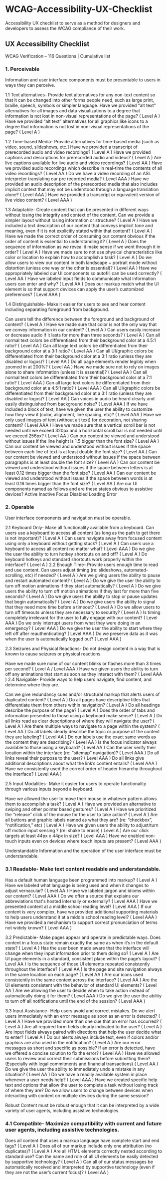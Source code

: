 <h1>WCAG-Accessibility-UX-Checklist</h1>
Accessibility UX checklist to serve as a method for designers and developers to assess the WCAG compliance of their work.

<h2>UX Accessibility Checklist</h2>
WCAG Verification – 116 Questions  |  Cumulative list


<h3>1. Perceivable 	</h3>
Information and user interface components must be presentable to users in ways they can perceive.



1.1   Text alternatives-  Provide text alternatives for any non-text content so that it can be changed into other forms people need, such as large print, braille, speech, symbols or simpler language.
Have we provided “alt text” alternatives for all images and data visualizations to a degree that information is not lost in non-visual representations of the page? ( Level A )
Have we provided “alt text” alternatives for all graphics like icons to a degree that information is not lost in non-visual representations of the page? ( Level A )


1.2   Time-based Media-  Provide alternatives for time-based media [such as video, sound, 
	slideshows, etc.]
Have we provided a transcript of prerecorded audio and video recordings? ( Level A )
Have we provided captions and descriptions for prerecorded audio and videos? ( Level A )
Are live captions available for live audio and video recordings? ( Level AA )
Have we provided audio recordings which describe in real-time the contents of all video recordings? 
( Level AA )
Do we have a video recording of an ASL interpreter translating our pre recorded media? ( Level AAA )
Have we provided an audio description of the prerecorded media that also includes implicit context that may not be understood through a language translation alone? ( Level AAA )
Have we provided a transcript or equivalent version of live video content? ( Level AAA )


1.3   Adaptable-  Create content that can be presented in different ways without losing the integrity and 
	context of the content.
Can we provide a simpler layout without losing information or structure? ( Level A )
Have we included a text description of our content that conveys implicit tone and meaning, even if it is not explicitly stated within that content? ( Level A )
Have we made the correct order of consuming our content obvious if the order of content is essential to understanding it? ( Level A )
Does the sequence of information as we reveal it make sense if we went through it in order? ( Level A )
Have we made sure to not use physical characteristics like color or location to explain how to accomplish a task? ( Level A )
Do we allow users to view our content in both landscape + portrait mode without distortion (unless one way or the other is essential)? ( Level AA )
Have we appropriately labeled our UI components so autofill can be used correctly? ( Level AA )
Have we labeled input fields to communicate what information users can enter and why?  ( Level AA )
Does our markup match what the UI element is so that support devices can apply the user’s customized preferences? ( Level AAA )


1.4   Distinguishable-  Make it easier for users to see and hear content including separating 
	foreground from background.


Can users tell the difference between the foreground and background of content? ( Level A )
Have we made sure that color is not the only way that we convey information in our content? ( Level A )
Can users easily increase or decrease audio if it lasts for more than three seconds? ( Level A )
Can all normal text colors be differentiated from their background color at a 4.5:1 ratio? ( Level AA )
Can all large text colors be differentiated from their background color at a 3:1 ratio? ( Level AA )
Can all UI/graphic colors be differentiated from their background color at a 3:1 ratio (unless they are disabled or logos)? ( Level AA )
Do all page elements render legibly when zoomed in at 200%? ( Level AA )
Have we made sure not to rely on images alone to share information (unless it is essential)? ( Level AA )
Can all normal text colors be differentiated from their background color at a 7:1 ratio? ( Level AAA )
Can all large text colors be differentiated from their background color at a 4.5:1 ratio? ( Level AAA )
Can all UI/graphic colors be differentiated from their background color at a 3:1 ratio (unless they are disabled or logos)? ( Level AA )
Can voices in audio be heard clearly and easily distinguished from background noise? ( Level AAA )
If we have included a block of text, have we given the user the ability to customize how they view it (color, alignment, line spacing, etc)? ( Level AAA )
Have we only used images of text (without alt text) for decoration, not sharing content?  ( Level AAA )
Have we made sure that a vertical scroll bar is not needed until we exceed 320px and a horizontal scroll bar is not needed until we exceed 256px? ( Level AA )
Can our content be viewed and understood without issues if the line height is 1.5 bigger than the font size? ( Level AA )
Can our content be viewed and understood without issues if the space between each line of text is at least double the font size? ( Level AA )
Can our content be viewed and understood without issues if the space between paragraphs is at least double the font size? ( Level AA )
Can our content be viewed and understood without issues if the space between letters is at least 0.12 times bigger than the font size? ( Level AA )
Can our content be viewed and understood without issues if the space between words is at least 0.16 times bigger than the font size? ( Level AA )
Are our UI components named as follows and are these states obvious to assistive devices? 
Active
Inactive
Focus
Disabled
Loading
Error

<h3> 2. Operable 	</h3>
User interface components and navigation must be operable.


2.1   Keyboard Only-  Make all functionality available from a keyboard.
Can users use a keyboard to access all content (as long as the path to get there is not important)? 
( Level A )
Can users navigate away from focused content using only a keyboard without getting stuck? ( Level A )
Can users use a keyboard to access all content no matter what? ( Level AAA )
Do we give the user the ability to turn hotkey shortcuts on and off? ( Level A )
Do keyboard hotkeys and standard shortcuts work properly within the interface? ( Level A )
2.2   Enough Time-  Provide users enough time to read and use content.
Can users adjust timing (re: slideshows, automated-scrolling, etc) if needed? ( Level A )
Are we giving users the ability to pause and restart automated content? ( Level A )
Do we give the user the ability to turn off motion animations if they start automatically? ( Level A )
Do we give users the ability to turn off motion animations if they last for more than five seconds? 
( Level A )
Do we give users the ability to stop or pause updates that begin automatically? ( Level A )
Do we give users the ability to signal that they need more time before a timeout? ( Level A )
Do we allow users to turn off timeouts unless they are necessary to security? ( Level A )
Is timing completely irrelevant for the user to fully engage with our content? ( Level AAA )
Do we only interrupt users from what they were doing in an emergency? ( Level AAA )
Do we give the user the ability to start where they left off after reauthenticating? ( Level AAA )
Do we preserve data as it was when the user is automatically logged out? ( Level AAA )


2.3   Seizures and Physical Reactions-  Do not design content in a way that is known to cause seizures or physical reactions.

Have we made sure none of our content blinks or flashes more than 3 times per second? ( Level A / Level AAA )
Have we given users the ability to turn off any animations that start as soon as they interact with them? ( Level AAA )
2.4   Navigable-  Provide ways to help users navigate, find content, and determine where they are.

Can we give redundancy cues and/or structural markup that alerts users of duplicated content? 
( Level A )
Do all pages have descriptive titles that differentiate them from others within navigation? ( Level A ) 
Do all headings describe the purpose of the page? ( Level A ) 
Does the order of tabs and information presented to those using a keyboard make sense? ( Level A )
Do all links read as clear descriptions of where they will navigate the user? ( Level A )
Are there multiple ways to navigate to a page within the system? ( Level AA )
Do all labels clearly describe the topic or purpose of the content they are labeling? ( Level AA )
Do our labels use the exact same words as the content they are describing? ( Level AA )
Is the focus indicator always available to those using a keyboard? ( Level AA )
Can the user verify their location within the interface (re: “sitemap” navigation)? ( Level AAA )
Do all links reveal their purpose to the user? ( Level AAA )
Do all links give additional descriptions about what the link’s content entails? ( Level AAA )
Have we consistently used the correct order of header hierarchy throughout the interface? 
( Level AAA )


2.5   Input Modalities-  Make it easier for users to operate functionality through various inputs beyond a keyboard.

Have we allowed the user to move their mouse in whatever pattern allows them to accomplish a task? 
( Level A )
Have we provided an alternative to swiping and other pointer based gestures? ( Level A )
Have we prioritized the “release” click of the mouse for the user to take action? ( Level A )
Are all buttons and graphic labels named as what they are? (re: “checkbox”, “notification,” etc) ( Level A )
Have we given users the ability to adjust/turn off motion input sensing ? (re: shake to erase) ( Level A )
Are our click targets at least 44px x 44px in size? ( Level AAA )
Have we enabled non-touch inputs even on devices where touch inputs are present? ( Level AAA )



Understandable
Information and the operation of the user interface must be understandable.



<h3> 3.1   Readable-  Make text content readable and understandable. 	</h3>


Has a default human language been programmed into markup? ( Level A )
Have we labeled what language is being used and when it changes to adjust vernacular? ( Level AA )
Have we labeled jargon and idioms within our content? ( Level AAA )
Do we offer a source that explains our abbreviations that's hosted internally or externally? ( Level AAA )
Have we presented content at a middle school reading level? ( Level AAA )
If our content is very complex, have we provided additional supporting materials to help users understand it at a middle school reading level? ( Level AAA )
Have we provided a mechanism to support correct pronunciation of terms not widely known? 
( Level AAA )


3.2   Predictable-  Make pages appear and operate in predictable ways.
Does content in a focus state remain exactly the same as when it’s in the default state? ( Level A )
Has the user been made aware that the interface will change when they input information prior to them doing so? ( Level A )
Are UI page elements in a standard, consistent place within the page’s layout? ( Level AA )
Is the sequence of those UI elements repeated consistently throughout the interface? ( Level AA )
Is the page and site navigation always in the same location on each page? ( Level AA )
Are our icons used consistently in the same context across the interface? ( Level AA )
Are the UI elements consistent with the behavior of standard UI elements? ( Level AA )
Are we allowing the user to decide when to take action instead of automatically doing it for them?
 ( Level AAA )
Do we give the user the ability to turn off all notifications until the end of the session?  ( Level AAA )


3.3   Input Assistance-  Help users avoid and correct mistakes.
Do we alert users immediately with an error message as soon as an error is detected? ( Level A )
Have we provided more than one cue that an error has occurred? ( Level A )
Are all required form fields clearly indicated to the user? ( Level A )
Are input fields always paired with directions that help the user decide what to enter?  ( Level A )
Do our alerts always include text, even if colors and/or graphics are also used in the notification?
 ( Level A )
Are our error messages as short and specific as possible? 
If an error is detected, have we offered a concise solution to fix the error? ( Level AA )
Have we allowed users to review and correct their submissions before submitting them? (Especially with legal commitments and financial transactions) ( Level AA )
Do we give the user the ability to immediately undo a mistake in any situation? ( Level AA )
Do we have a readily available system in place whenever a user needs help? ( Level AAA )
Have we created specific help text and options that allow the user to complete a task without losing track of where they are?
Do we allow users to change between devices when interacting with content on multiple devices during the same session?



Robust
Content must be robust enough that it can be interpreted by a wide variety of user agents, including assistive technologies.



<h3>4.1   Compatible-  Maximize compatibility with current and future user agents, including assistive technologies. 	</h3>


Does all content that uses a markup language have complete start and end tags? ( Level A )
Does all of our markup include only one attribution (no duplicates)? ( Level A )
Are all HTML elements correctly nested according to standard use?
Can the name and role of all UI elements be easily detected by supportive technology? ( Level A )
Can all of our status messages be automatically received and interpreted by supportive technology (even if they are not the user’s current focus)? ( Level AA )


